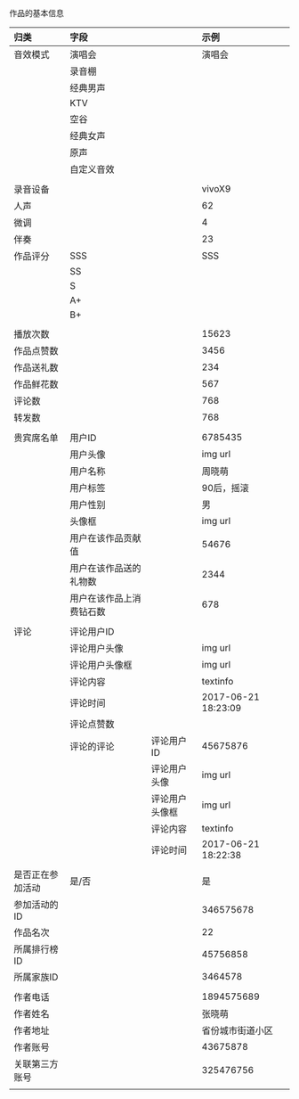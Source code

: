 作品的基本信息

| 归类 | 字段 |  | 示例 |
| :--- | :--- | :--- | :--- |
| 音效模式 | 演唱会 |  | 演唱会 |
|  | 录音棚 |  |  |
|  | 经典男声 |  |  |
|  | KTV |  |  |
|  | 空谷 |  |  |
|  | 经典女声 |  |  |
|  | 原声 |  |  |
|  | 自定义音效 |  |  |
|  |  |  |  |
| 录音设备 |  |  | vivoX9 |
| 人声 |  |  | 62 |
| 微调 |  |  | 4 |
| 伴奏 |  |  | 23 |
| 作品评分 | SSS |  | SSS |
|  | SS |  |  |
|  | S |  |  |
|  | A+ |  |  |
|  | B+ |  |  |
|  |  |  |  |
| 播放次数 |  |  | 15623 |
| 作品点赞数 |  |  | 3456 |
| 作品送礼数 |  |  | 234 |
| 作品鲜花数 |  |  | 567 |
| 评论数 |  |  | 768 |
| 转发数 |  |  | 768 |
|  |  |  |  |
| 贵宾席名单 | 用户ID |  | 6785435 |
|  | 用户头像 |  | img url |
|  | 用户名称 |  | 周晓萌 |
|  | 用户标签 |  | 90后，摇滚 |
|  | 用户性别 |  | 男 |
|  | 头像框 |  | img url |
|  | 用户在该作品贡献值 |  | 54676 |
|  | 用户在该作品送的礼物数 |  | 2344 |
|  | 用户在该作品上消费钻石数 |  | 678 |
|  |  |  |  |
| 评论 | 评论用户ID |  |  |
|  | 评论用户头像 |  | img url |
|  | 评论用户头像框 |  | img url |
|  | 评论内容 |  | textinfo |
|  | 评论时间 |  | 2017-06-21 18:23:09 |
|  | 评论点赞数 |  |  |
|  | 评论的评论 | 评论用户ID | 45675876 |
|  |  | 评论用户头像 | img url |
|  |  | 评论用户头像框 | img url |
|  |  | 评论内容 | textinfo |
|  |  | 评论时间 | 2017-06-21 18:22:38 |
|  |  |  |  |
| 是否正在参加活动 | 是/否 |  | 是 |
| 参加活动的ID |  |  | 346575678 |
| 作品名次 |  |  | 22 |
| 所属排行榜ID |  |  | 45756858 |
| 所属家族ID |  |  | 3464578 |
|  |  |  |  |
| 作者电话 |  |  | 1894575689 |
| 作者姓名 |  |  | 张晓萌 |
| 作者地址 |  |  | 省份城市街道小区 |
| 作者账号 |  |  | 43675878 |
| 关联第三方账号 |  |  | 325476756 |
|  |  |  |  |



